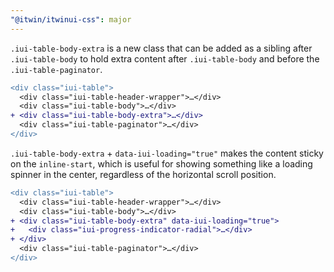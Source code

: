 ```yaml
---
"@itwin/itwinui-css": major
---
```


`.iui-table-body-extra` is a new class that can be added as a sibling after `.iui-table-body` to hold extra content after `.iui-table-body` and before the `.iui-table-paginator`.

```diff
<div class="iui-table">
  <div class="iui-table-header-wrapper">…</div>
  <div class="iui-table-body">…</div>
+ <div class="iui-table-body-extra">…</div>
  <div class="iui-table-paginator">…</div>  
</div>
```

`.iui-table-body-extra` + `data-iui-loading="true"` makes the content sticky on the `inline-start`, which is useful for showing something like a loading spinner in the center, regardless of the horizontal scroll position.

```diff
<div class="iui-table">
  <div class="iui-table-header-wrapper">…</div>
  <div class="iui-table-body">…</div>
+ <div class="iui-table-body-extra" data-iui-loading="true">
+   <div class="iui-progress-indicator-radial">…</div>
+ </div>
  <div class="iui-table-paginator">…</div>
</div>
```
